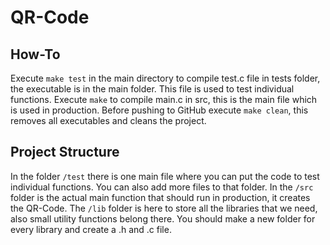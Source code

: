 # QR-Code
## How-To
Execute `make test` in the main directory to compile test.c file in tests folder, the executable is in the main folder. This file is used to test individual functions. Execute `make` to compile main.c in src, this is the main file which is used in production. Before pushing to GitHub execute `make clean`, this removes all executables and cleans the project.
## Project Structure
In the folder `/test` there is one main file where you can put the code to test individual functions. You can also add more files to that folder. In the `/src` folder is the actual main function that should run in production, it creates the QR-Code. The `/lib` folder is here to store all the libraries that we need, also small utility functions belong there. You should make a new folder for every library and create a .h and .c file.

